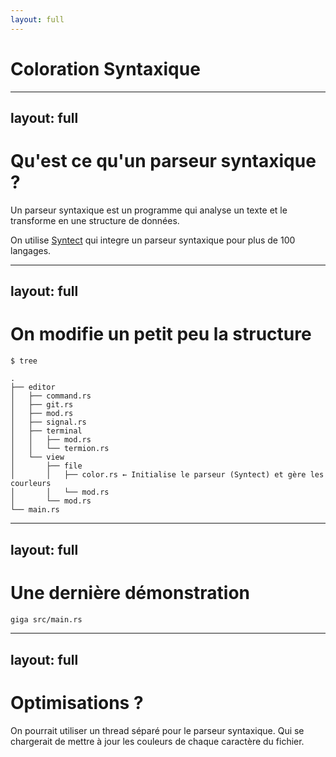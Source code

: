 ```yaml
---
layout: full
---
```


# Coloration Syntaxique

---
layout: full
---

# Qu'est ce qu'un parseur syntaxique ?

Un parseur syntaxique est un programme qui analyse un texte et le transforme en une structure de données.

On utilise [Syntect](https://github.com/trishume/syntect) qui integre un parseur syntaxique pour plus de 100 langages.

---
layout: full
---

# On modifie un petit peu la structure

```text {14}
$ tree

.
├── editor
│   ├── command.rs
│   ├── git.rs
│   ├── mod.rs
│   ├── signal.rs
│   ├── terminal
│   │   ├── mod.rs
│   │   └── termion.rs
│   └── view
│       ├── file
│       │   ├── color.rs ← Initialise le parseur (Syntect) et gère les courleurs
│       │   └── mod.rs
│       └── mod.rs
└── main.rs
```

---
layout: full
---

# Une dernière démonstration

```sh
giga src/main.rs
```

---
layout: full
---

# Optimisations ?

On pourrait utiliser un thread séparé pour le parseur syntaxique. Qui se chargerait de mettre à jour les couleurs de chaque caractère du fichier.
